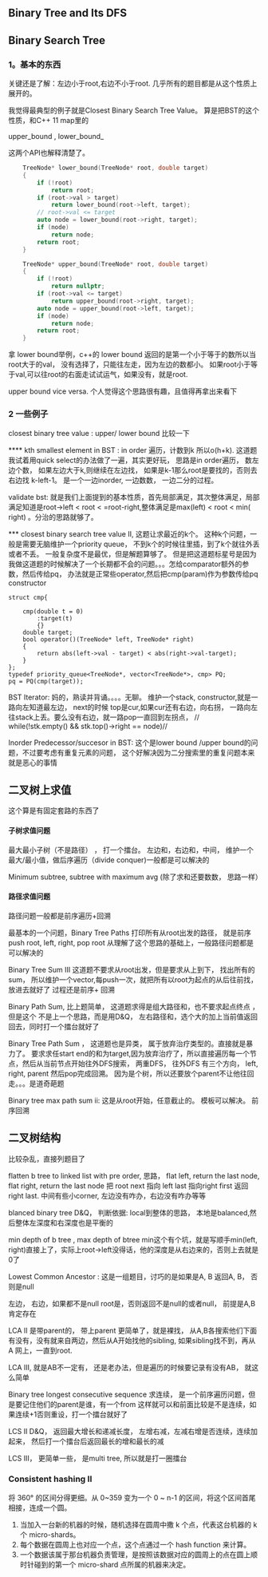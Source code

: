 ## Binary Tree and Its DFS

## Binary Search Tree

### 1。基本的东西

关键还是了解：左边小于root,右边不小于root. 几乎所有的题目都是从这个性质上展开的。

我觉得最典型的例子就是Closest Binary Search Tree Value。 算是把BST的这个性质，和C++ 11 map里的

upper_bound , lower\_bound_

这两个API也解释清楚了。

```cpp
    TreeNode* lower_bound(TreeNode* root, double target)
    {
        if (!root)
            return root;
        if (root->val > target)
            return lower_bound(root->left, target);
        // root->val <= target
        auto node = lower_bound(root->right, target);
        if (node)
            return node;
        return root;
    }

    TreeNode* upper_bound(TreeNode* root, double target)
    {
        if (!root)
            return nullptr;
        if (root->val <= target)
            return upper_bound(root->right, target);
        auto node = upper_bound(root->left, target);
        if (node)
            return node;
        return root;
    }
```

拿 lower bound举例，c++的 lower bound 返回的是第一个小于等于的数所以当root大于的val， 没有选择了，只能往左走，因为左边的数都小。 如果root小于等于val,可以往root的右面走试试运气，如果没有，就是root.

upper bound vice versa.  个人觉得这个思路很有趣，且值得再拿出来看下

### 2 一些例子

closest binary tree value : upper/ lower bound 比较一下

\*\*\*\* kth smallest element in BST : in order 遍历，计数到k 所以o\(h+k\). 这道题我试着用quick select的办法做了一遍，其实更好玩， 思路是in order遍历， 数左边个数， 如果左边大于k,则继续在左边找， 如果是k-1那么root是要找的，否则去右边找 k-left-1。 是一个一边inorder, 一边数数， 一边二分的过程。

validate bst: 就是我们上面提到的基本性质，首先局部满足，其次整体满足，局部满足知道是root-&gt;left &lt; root &lt; =root-right,整体满足是max\(left\) &lt; root &lt; min\( right\) 。分治的思路就够了。

\*\*\* closest binary search tree value II, 这题让求最近的k个。  这种k个问题，一般是需要无脑维护一个priority queue， 不到k个的时候往里插，到了k个就往外丢或者不丢。 一般复杂度不是最优，但是解题算够了。 但是把这道题标星号是因为我做这道题的时候解决了一个长期都不会的问题。。。怎给comparator额外的参数，然后传给pq， 办法就是正常些operator,然后把cmp\(param\)作为参数传给pq constructor

```
struct cmp{

    cmp(double t = 0)
        :target(t)
        {}
    double target;
    bool operator()(TreeNode* left, TreeNode* right)
    {
        return abs(left->val - target) < abs(right->val-target);
    }
};
typedef priority_queue<TreeNode*, vector<TreeNode*>, cmp> PQ;
pq = PQ(cmp(target));
```

BST Iterator: 妈的，熟读并背诵。。。。无聊。 维护一个stack, constructor,就是一路向左知道最左边， next的时候 top是cur,如果cur还有右边，向右拐， 一路向左往stack上丢。要么没有右边，就一路pop一直回到左拐点， //  while\(!stk.empty\(\) && stk.top\(\)-&gt;right == node\)//

Inorder Predecessor/succesor in BST:  这个是lower bound /upper bound的问题，不过要考虑有重复元素的问题， 这个好解决因为二分搜索里的重复问题本来就是恶心的事情

## 二叉树上求值

这个算是有固定套路的东西了

#### 子树求值问题

最大最小子树（不是路径） ， 打一个擂台。 左边和，右边和，中间， 维护一个最大/最小值，做后序遍历（divide conquer\)一般都是可以解决的

Minimum subtree, subtree with maximum avg \(除了求和还要数数， 思路一样）

#### 路径求值问题

路径问题一般都是前序遍历+回溯

最基本的一个问题，Binary Tree Paths 打印所有从root出发的路径， 就是前序 push root, left, right, pop root  从理解了这个思路的基础上，一般路径问题都是可以解决的

Binary Tree Sum III 这道题不要求从root出发，但是要求从上到下， 找出所有的sum， 所以维护一个vector,每push一次，就把所有以root为起点的从后往前找，放进去就好了 过程还是前序+ 回溯

Binary Path Sum, 比上题简单， 这道题求得是组大路径和，也不要求起点终点 ， 但是这个 不是上一个思路，而是用D&Q， 左右路径和，选个大的加上当前值返回回去，同时打一个擂台就好了

Binary Tree Path Sum ， 这道题也是异类， 属于放弃治疗类型的。直接就是暴力了。 要求求任start end的和为target,因为放弃治疗了，所以直接遍历每一个节点，然后从当前节点开始往外DFS搜索， 两重DFS， 往外DFS 有三个方向， left, right, parent 然后pop完成回溯。 因为是个树，所以还要放个parent不让他往回走。。。是道奇葩题

Binary tree max path sum ii: 这是从root开始，任意截止的。 模板可以解决。 前序回溯

## 二叉树结构

比较杂乱，直接列题目了

flatten b tree to linked list with pre order, 思路， flat left, return the last node, flat right, return the last node  把 root next 指向 left last 指向right first 返回right last. 中间有些小corner, 左边没有咋办，右边没有咋办等等

blanced binary tree D&Q， 判断依据: local到整体的思路， 本地是balanced,然后整体左深度和右深度也是平衡的

min depth of b tree , max depth of btree min这个有个坑，就是写顺手min\(left, right\)直接上了，实际上root-&gt;left没得话，他的深度是从右边来的，否则上去就是0了



Lowest Common Ancestor : 这是一组题目，讨巧的是如果是A, B 返回A, B， 否则是null

左边， 右边，如果都不是null root是，否则返回不是null的或者null， 前提是A,B肯定存在



LCA II 是带parent的， 带上parent 更简单了，就是裸找， 从A,B各搜索他们下面有没有，没有就来自两边，然后从A开始找他的sibling, 如果sibling找不到，再从A 网上，一直到root. 

LCA III, 就是AB不一定有， 还是老办法，但是遍历的时候要记录有没有AB， 就这么简单



Binary tree longest consecutive sequence  求连续， 是一个前序遍历问题，但是要记住他们的parent是谁，有一个from 这样就可以和前面比较是不是连续，如果连续+1否则重设，打一个擂台就好了

LCS II D&Q， 返回最大增长和递减长度， 左增右减，左减右增是否连续，连续加起来， 然后打一个擂台后返回最长的增和最长的减

LCS III， 更简单一些， 是multi tree, 所以就是打一圈擂台



### Consistent hashing II

将 360° 的区间分得更细。从 0~359 变为一个 0 ~ n-1 的区间，将这个区间首尾相接，连成一个圆。

1. 当加入一台新的机器的时候，随机选择在圆周中撒 k 个点，代表这台机器的 k 个 micro-shards。
2. 每个数据在圆周上也对应一个点，这个点通过一个 hash function 来计算。
3. 一个数据该属于那台机器负责管理，是按照该数据对应的圆周上的点在圆上顺时针碰到的第一个 micro-shard 点所属的机器来决定。





